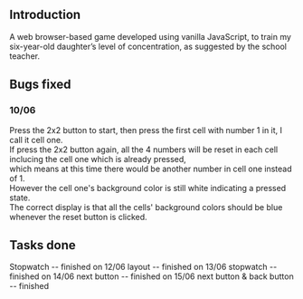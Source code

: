 ## Introduction
A web browser-based game developed using vanilla JavaScript, to train my six-year-old daughter’s level of concentration, as suggested by the school teacher. 

## Bugs fixed

### 10/06
Press the 2x2 button to start, then press the first cell with number 1 in it, I call it cell one.  
If press the 2x2 button again, all the 4 numbers will be reset in each cell inclucing the cell one which is already pressed,  
which means at this time there would be another number in cell one instead of 1.  
However the cell one's background color is still white indicating a pressed state.  
The correct display is that all the cells' background colors should be blue whenever the reset button is clicked.

## Tasks done
Stopwatch -- finished on 12/06
layout -- finished on 13/06
stopwatch -- finished on 14/06
next button -- finished on 15/06
next button & back button -- finished
